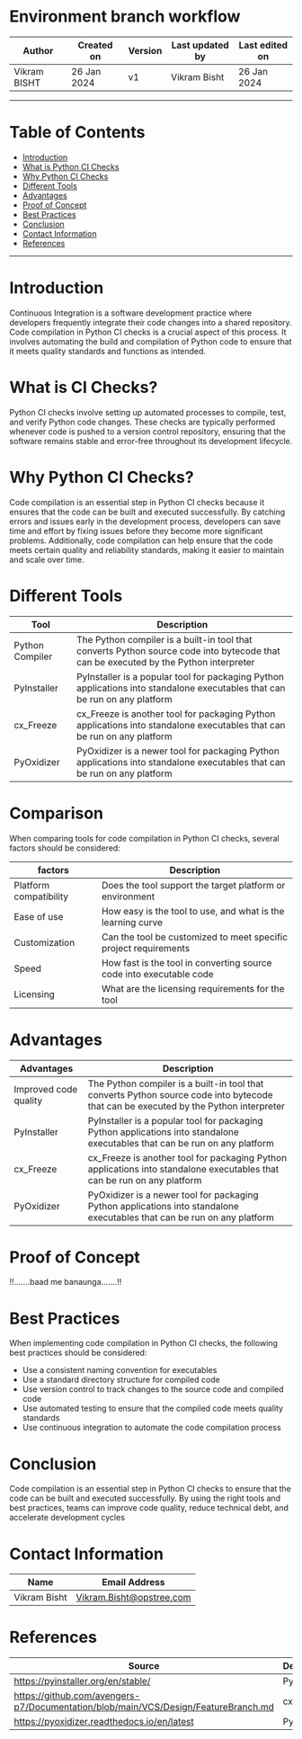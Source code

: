 # Environment branch workflow

|   Author     |  Created on   |  Version   | Last updated by | Last edited on |
| ------------ | --------------| -----------|---------------- |--------------- |
| Vikram BISHT | 26 Jan 2024   |     v1     | Vikram Bisht    | 26 Jan 2024    |

---
# Table of Contents 
+ [Introduction](#introduction)
+ [What is Python CI Checks](#What-is-Python-CI-Checks)
+ [Why Python CI Checks](Why-Python-CI-Checks)
+ [Different Tools](#Different-Tools)
+ [Advantages](#Advantages)
+ [Proof of Concept](#Proof-of-Concept)
+ [Best Practices](Best-Pratices)
+ [Conclusion](#conclusion)
+ [Contact Information](#contact-information)
+ [References](#References)
***


# Introduction
Continuous Integration is a software development practice where developers frequently integrate their code changes into a shared repository. Code compilation in Python CI checks is a crucial aspect of this process. It involves automating the build and compilation of Python code to ensure that it meets quality standards and functions as intended.

# What is CI Checks?

Python CI checks involve setting up automated processes to compile, test, and verify Python code changes. These checks are typically performed whenever code is pushed to a version control repository, ensuring that the software remains stable and error-free throughout its development lifecycle.

# Why Python CI Checks?

Code compilation is an essential step in Python CI checks because it ensures that the code can be built and executed successfully. By catching errors and issues early in the development process, developers can save time and effort by fixing issues before they become more significant problems. Additionally, code compilation can help ensure that the code meets certain quality and reliability standards, making it easier to maintain and scale over time.

# Different Tools

|  Tool                  |        Description                                                                                                                     |
| ------------           | ---------------------------------------------------------------------------------------------------------                              |
| Python Compiler        | The Python compiler is a built-in tool that converts Python source code into bytecode that can be executed by the Python interpreter   |  
| PyInstaller            | PyInstaller is a popular tool for packaging Python applications into standalone executables that can be run on any platform            |
| cx_Freeze              | cx_Freeze is another tool for packaging Python applications into standalone executables that can be run on any platform                |
| PyOxidizer             | PyOxidizer is a newer tool for packaging Python applications into standalone executables that can be run on any platform               |

# Comparison

When comparing tools for code compilation in Python CI checks, several factors should be considered:

  factors                       |        Description                                                    |
| ------------                  | ----------------------------------------------------------------------|
| Platform compatibility        | Does the tool support the target platform or environment              |  
| Ease of use                   | How easy is the tool to use, and what is the learning curve           |
| Customization                 | Can the tool be customized to meet specific project requirements      |
| Speed                         | How fast is the tool in converting source code into executable code   |
| Licensing                     | What are the licensing requirements for the tool                      |

# Advantages

|  Advantages              |        Description                                                                                                                     |
| ------------             | ---------------------------------------------------------------------------------------------------------                              |
| Improved code quality    | The Python compiler is a built-in tool that converts Python source code into bytecode that can be executed by the Python interpreter   |  
| PyInstaller              | PyInstaller is a popular tool for packaging Python applications into standalone executables that can be run on any platform            |
| cx_Freeze                | cx_Freeze is another tool for packaging Python applications into standalone executables that can be run on any platform                |
| PyOxidizer               | PyOxidizer is a newer tool for packaging Python applications into standalone executables that can be run on any platform               |

# Proof of Concept

!!.......baad me banaunga.......!!


# Best Practices

When implementing code compilation in Python CI checks, the following best practices should be considered:
* Use a consistent naming convention for executables
* Use a standard directory structure for compiled code
* Use version control to track changes to the source code and compiled code
* Use automated testing to ensure that the compiled code meets quality standards
* Use continuous integration to automate the code compilation process

 # Conclusion

Code compilation is an essential step in Python CI checks to ensure that the code can be built and executed successfully. By using the right tools and best practices, teams can improve code quality, reduce technical debt, and accelerate development cycles


# Contact Information

|  Name                     |        	Email Address           |
| ------------              | --------------------------------|
| Vikram Bisht              |  Vikram.Bisht@opstree.com       |  

# References

|  Source                                                                                 |        Description                 |
| ------------                                                                            | -----------------------            |
| https://pyinstaller.org/en/stable/                                                      | PyInstaller                        |  
| https://github.com/avengers-p7/Documentation/blob/main/VCS/Design/FeatureBranch.md      | cx_Freeze                          |	
| https://pyoxidizer.readthedocs.io/en/latest                                             | PyOxidizer                         |
      

